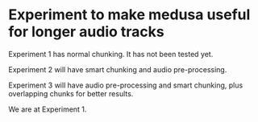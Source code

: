 # Experiment to make medusa useful for longer audio tracks

Experiment 1 has normal chunking. It has not been tested yet.

Experiment 2 will have smart chunking and audio pre-processing.

Experiment 3 will have audio pre-processing and smart chunking, plus overlapping chunks for better results.

We are at Experiment 1.
